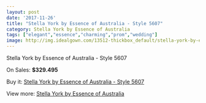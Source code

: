 ```yaml
---
layout: post
date: '2017-11-26'
title: "Stella York by Essence of Australia - Style 5607"
category: Stella York by Essence of Australia
tags: ["elegant","essence","charming","prom","wedding"]
image: http://img.idealgown.com/13512-thickbox_default/stella-york-by-essence-of-australia-style-5607.jpg
---
```

Stella York by Essence of Australia - Style 5607

On Sales: **$329.495**
<a href="https://www.idealgown.com/en/stella-york-by-essence-of-australia/5431-stella-york-by-essence-of-australia-style-5607.html"><amp-img layout="responsive" width="600" height="600" src="//img.idealgown.com/13512-thickbox_default/stella-york-by-essence-of-australia-style-5607.jpg" alt="Stella York by Essence of Australia - Style 5607 0" /></a>
<a href="https://www.idealgown.com/en/stella-york-by-essence-of-australia/5431-stella-york-by-essence-of-australia-style-5607.html"><amp-img layout="responsive" width="600" height="600" src="//img.idealgown.com/13514-thickbox_default/stella-york-by-essence-of-australia-style-5607.jpg" alt="Stella York by Essence of Australia - Style 5607 1" /></a>
<a href="https://www.idealgown.com/en/stella-york-by-essence-of-australia/5431-stella-york-by-essence-of-australia-style-5607.html"><amp-img layout="responsive" width="600" height="600" src="//img.idealgown.com/13513-thickbox_default/stella-york-by-essence-of-australia-style-5607.jpg" alt="Stella York by Essence of Australia - Style 5607 2" /></a>

Buy it: [Stella York by Essence of Australia - Style 5607](https://www.idealgown.com/en/stella-york-by-essence-of-australia/5431-stella-york-by-essence-of-australia-style-5607.html "Stella York by Essence of Australia - Style 5607")

View more: [Stella York by Essence of Australia](https://www.idealgown.com/en/79-stella-york-by-essence-of-australia "Stella York by Essence of Australia")